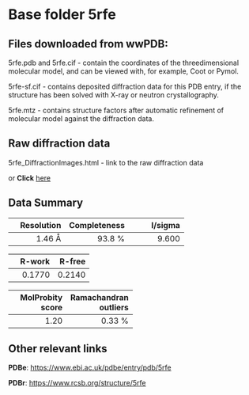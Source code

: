 # Base folder 5rfe

## Files downloaded from wwPDB:

5rfe.pdb and 5rfe.cif - contain the coordinates of the threedimensional molecular model, and can be viewed with, for example, Coot or Pymol.

5rfe-sf.cif - contains deposited diffraction data for this PDB entry, if the structure has been solved with X-ray or neutron crystallography.

5rfe.mtz - contains structure factors after automatic refinement of molecular model against the diffraction data.

## Raw diffraction data

5rfe_DiffractionImages.html - link to the raw diffraction data 

or **Click** [here](https://zenodo.org/record/3731353) 

## Data Summary
|   | Resolution | Completeness| I/sigma |
|---|-------------:|----------------:|--------------:|
|   |1.46 Å|93.8  %|<img width=50/>9.600|

|   | **R-work**| **R-free**   
|---|-------------:|----------------:|           
||0.1770|0.2140|

|   |**MolProbity<br>score**| **Ramachandran<br>outliers** 
|---|-------------:|----------------:|
||1.20|0.33 %|

## Other relevant links 
**PDBe**:  https://www.ebi.ac.uk/pdbe/entry/pdb/5rfe
 
**PDBr**: https://www.rcsb.org/structure/5rfe 

